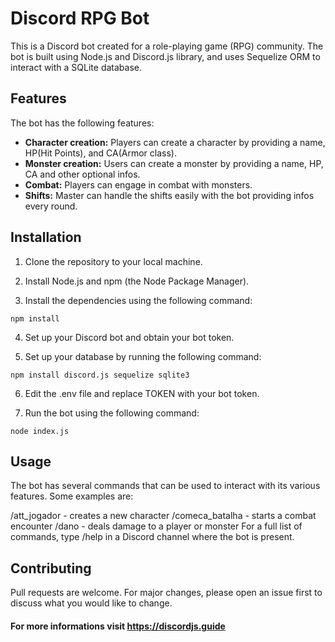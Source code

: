 
# Discord RPG Bot

This is a Discord bot created for a role-playing game (RPG) community. The bot is built using Node.js and Discord.js library, and uses Sequelize ORM to interact with a SQLite database.

## Features

The bot has the following features:

- **Character creation:** Players can create a character by providing a name, HP(Hit Points), and CA(Armor class).
- **Monster creation:** Users can create a monster by providing a name, HP, CA and other optional infos.
- **Combat:** Players can engage in combat with monsters.
- **Shifts:** Master can handle the shifts easily with the bot providing infos every round.

## Installation

1. Clone the repository to your local machine.

2. Install Node.js and npm (the Node Package Manager).

3. Install the dependencies using the following command:
```
npm install
```
4. Set up your Discord bot and obtain your bot token.

5. Set up your database by running the following command:

```
npm install discord.js sequelize sqlite3
```
6. Edit the .env file and replace TOKEN with your bot token.

7. Run the bot using the following command:
```
node index.js
```

## Usage

The bot has several commands that can be used to interact with its various features. Some examples are:

/att_jogador - creates a new character
/comeca_batalha - starts a combat encounter
/dano - deals damage to a player or monster
For a full list of commands, type /help in a Discord channel where the bot is present.

## Contributing
Pull requests are welcome. For major changes, please open an issue first to discuss what you would like to change.

#### For more informations visit https://discordjs.guide



